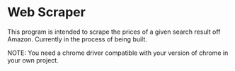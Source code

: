 # Web Scraper

This program is intended to scrape the prices of a given search result off Amazon. Currently in the process of being built.

NOTE: You need a chrome driver compatible with your version of chrome in your own project.
